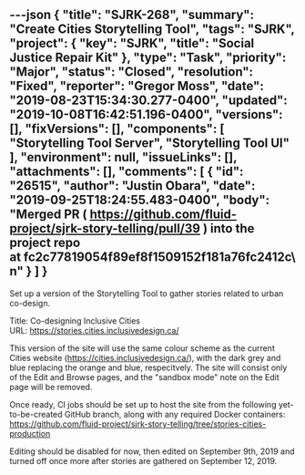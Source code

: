 ---json
{
  "title": "SJRK-268",
  "summary": "Create Cities Storytelling Tool",
  "tags": "SJRK",
  "project": {
    "key": "SJRK",
    "title": "Social Justice Repair Kit"
  },
  "type": "Task",
  "priority": "Major",
  "status": "Closed",
  "resolution": "Fixed",
  "reporter": "Gregor Moss",
  "date": "2019-08-23T15:34:30.277-0400",
  "updated": "2019-10-08T16:42:51.196-0400",
  "versions": [],
  "fixVersions": [],
  "components": [
    "Storytelling Tool Server",
    "Storytelling Tool UI"
  ],
  "environment": null,
  "issueLinks": [],
  "attachments": [],
  "comments": [
    {
      "id": "26515",
      "author": "Justin Obara",
      "date": "2019-09-25T18:24:55.483-0400",
      "body": "Merged PR ( <https://github.com/fluid-project/sjrk-story-telling/pull/39> ) into the project repo at fc2c77819054f89ef8f1509152f181a76fc2412c\n"
    }
  ]
}
---
Set up a version of the Storytelling Tool to gather stories related to urban co-design.

Title: Co-designing Inclusive Cities\
URL: <https://stories.cities.inclusivedesign.ca/>

This version of the site will use the same colour scheme as the current Cities website (<https://cities.inclusivedesign.ca/>), with the dark grey and blue replacing the orange and blue, respecitvely. The site will consist only of the Edit and Browse pages, and the "sandbox mode" note on the Edit page will be removed.

Once ready, CI jobs should be set up to host the site from the following yet-to-be-created GitHub branch, along with any required Docker containers:\
<https://github.com/fluid-project/sjrk-story-telling/tree/stories-cities-production>

Editing should be disabled for now, then edited on September 9th, 2019 and turned off once more after stories are gathered on September 12, 2019.

        